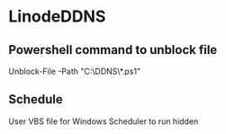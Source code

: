 # LinodeDDNS

## Powershell command to unblock file
Unblock-File -Path "C:\DDNS\\*.ps1"   

## Schedule
User VBS file for Windows Scheduler to run hidden
